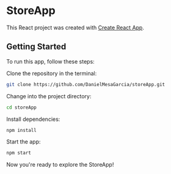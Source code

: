 # StoreApp

This React project was created with [Create React App](https://github.com/facebook/create-react-app).

## Getting Started

To run this app, follow these steps:

Clone the repository in the terminal:
```bash
git clone https://github.com/DanielMesaGarcia/storeApp.git
   ```

Change into the project directory:
```bash
cd storeApp
```

Install dependencies:
```bash
npm install
```

Start the app:
```bash
npm start
```

Now you're ready to explore the StoreApp!
